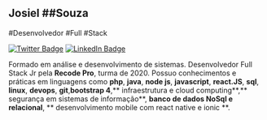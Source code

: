 ## Josiel ##Souza

#Desenvolvedor #Full #Stack

[![Twitter Badge](https://img.shields.io/badge/-@josielsouzadej1-6495ED?style=flat-square&labelColor=6495ED&logo=twitter&logoColor=white&link=https://twitter.com/josielsouzadej1)](https://twitter.com/josielsouzadej1)
[![LinkedIn Badge](https://img.shields.io/badge/-Josielsouza-6495ED?style=flat-square&labelColor=6495ED&logo=linkedin&logoColor=white&link=https://www.linkedin.com/in/josiel-souza/)](https://www.linkedin.com/in/josiel-souza/)

Formado em análise e desenvolvimento de sistemas.
Desenvolvedor Full Stack Jr pela **Recode Pro**, turma de 2020.
Possuo conhecimentos e práticas em linguagens como **php**, **java**, **node js**, **javascript**, **react.JS**, **sql**, **linux**, **devops**, **git**,**bootstrap 4**,** infraestrutura e cloud computing**,** segurança em sistemas de informação**, **banco de dados NoSql e relacional**, ** desenvolvimento mobile com react native e ionic **.

